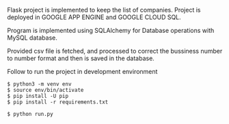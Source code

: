 Flask project is implemented to keep the list of companies.
Project is deployed in GOOGLE APP ENGINE and GOOGLE CLOUD SQL.

Program is implemented using SQLAlchemy for Database operations with MySQL database.

Provided csv file is fetched, and processed to correct the bussiness number to number format and then is saved in the database.


Follow to run the project in development environment  

`$ python3 -m venv env`  
`$ source env/bin/activate`  
`$ pip install -U pip`  
`$ pip install -r requirements.txt`  

`$ python run.py`


